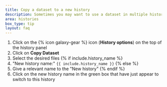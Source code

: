 ```yaml
---
title: Copy a dataset to a new history
description: Sometimes you may want to use a dataset in multiple histories. You do not need to re-upload the data, but you can copy datasets from one history to another.
area: histories
box_type: tip
layout: faq
---
```


1. Click on the {% icon galaxy-gear %} icon (**History options**) on the top of the history panel
2. Click on **Copy Dataset**
3. Select the desired files
{% if include.history_name %}
4. "New history name:" `{{ include.history_name }}`
{% else %}
4. Give a relevant name to the "New history"
{% endif %}
5. Click on the new history name in the green box that have just appear to switch to this history
